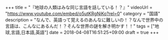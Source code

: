 +++
title =  "『地球の人類はみな同じ言語を話している！？』"
videoUrl = "https://www.youtube.com/embed/o5utKRgNiKo?rel=0"
category = "国語"
description = "なんで、英語って覚えるのあんなに難しいの！？なんで世界中の言語は、こんなにあるんだ！？そんな世界の謎を解き明かす！！"
tags = ["地球,言語,日本語,英語"]
date = 2018-04-08T16:51:25+09:00
draft = true
+++

